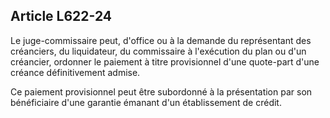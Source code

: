Article L622-24
----
Le juge-commissaire peut, d'office ou à la demande du représentant des
créanciers, du liquidateur, du commissaire à l'exécution du plan ou d'un
créancier, ordonner le paiement à titre provisionnel d'une quote-part d'une
créance définitivement admise.

Ce paiement provisionnel peut être subordonné à la présentation par son
bénéficiaire d'une garantie émanant d'un établissement de crédit.
